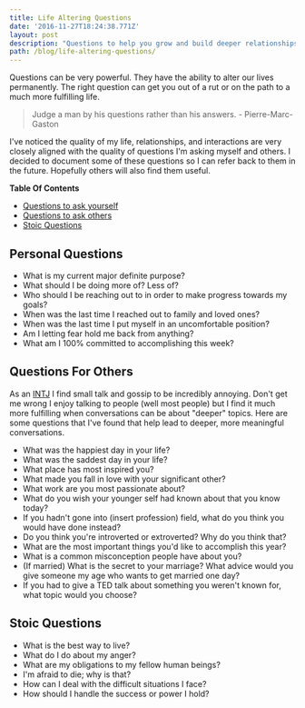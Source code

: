 ```yaml
---
title: Life Altering Questions
date: '2016-11-27T18:24:38.771Z'
layout: post
description: "Questions to help you grow and build deeper relationships"
path: /blog/life-altering-questions/
---
```


Questions can be very powerful.  They have the ability to alter our lives
permanently.  The right question can get you out of a rut or on the path to a
much more fulfilling life.

> Judge a man by his questions rather than his answers. - Pierre-Marc-Gaston

I've noticed the quality of my life, relationships, and interactions are very
closely aligned with the quality of questions I'm asking myself and others.  I
decided to document some of these questions so I can refer back to them in the
future.  Hopefully others will also find them useful.

**Table Of Contents**
* <a href="#personal-questions">Questions to ask yourself</a>
* <a href="#questions-for-others">Questions to ask others</a>
* <a href="#stoic-questions">Stoic Questions</a>

## Personal Questions

* What is my current major definite purpose?
* What should I be doing more of? Less of?
* Who should I be reaching out to in order to make progress towards my goals?
* When was the last time I reached out to family and loved ones?
* When was the last time I put myself in an uncomfortable position?
* Am I letting fear hold me back from anything?
* What am I 100% committed to accomplishing this week?

## Questions For Others
As an [INTJ](https://www.16personalities.com/intj-personality) I find small talk
and gossip to be incredibly annoying.  Don't get me wrong I enjoy talking to
people (well most people) but I find it much more fulfilling when conversations
can be about "deeper" topics.  Here are some questions that I've found that help lead
to deeper, more meaningful conversations.

* What was the happiest day in your life?
* What was the saddest day in your life?
* What place has most inspired you?
* What made you fall in love with your significant other?
* What work are you most passionate about?
* What do you wish your younger self had known about that you know today?
* If you hadn't gone into (insert profession) field, what do you think you would have done instead?
* Do you think you're introverted or extroverted?  Why do you think that?
* What are the most important things you'd like to accomplish this year?
* What is a common misconception people have about you?
* (If married) What is the secret to your marriage?  What advice would you give someone my age who wants to get married one day?
* If you had to give a TED talk about something you weren't known for, what
    topic would you choose?

## Stoic Questions

* What is the best way to live?
* What do I do about my anger?
* What are my obligations to my fellow human beings?
* I'm afraid to die; why is that?
* How can I deal with the difficult situations I face?
* How should I handle the success or power I hold?
